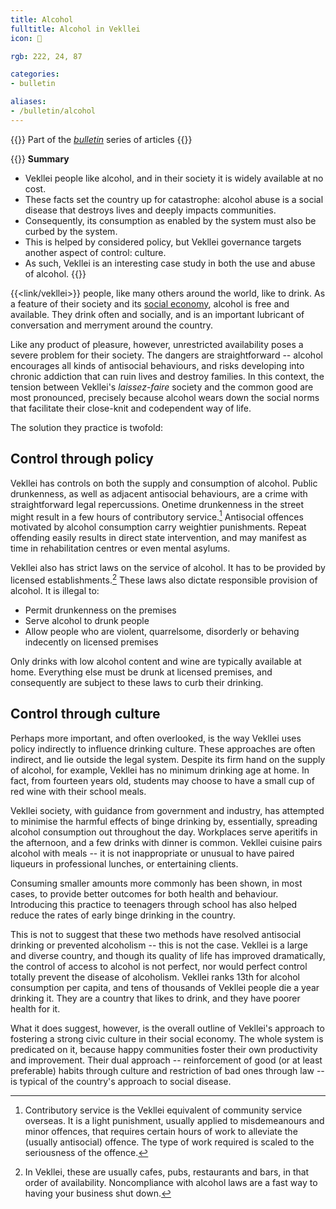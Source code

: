 ```yaml
---
title: Alcohol
fulltitle: Alcohol in Vekllei
icon: 🍷

rgb: 222, 24, 87

categories:
- bulletin

aliases:
- /bulletin/alcohol
---
```

{{<note series>}}
Part of the *[bulletin](/bulletin/)* series of articles
{{</note>}}

{{<note>}}
**Summary**

* Vekllei people like alcohol, and in their society it is widely available at no cost.
* These facts set the country up for catastrophe: alcohol abuse is a social disease that destroys lives and deeply impacts communities.
* Consequently, its consumption as enabled by the system must also be curbed by the system.
* This is helped by considered policy, but Vekllei governance targets another aspect of control: culture.
* As such, Vekllei is an interesting case study in both the use and abuse of alcohol.
{{</note>}}

{{<link/vekllei>}} people, like many others around the world, like to drink. As a feature of their society and its [social economy](/social-economy/), alcohol is free and available. They drink often and socially, and is an important lubricant of conversation and merryment around the country.

Like any product of pleasure, however, unrestricted availability poses a severe problem for their society. The dangers are straightforward -- alcohol encourages all kinds of antisocial behaviours, and risks developing into chronic addiction that can ruin lives and destroy families. In this context, the tension between Vekllei's *laissez-faire* society and the common good are most pronounced, precisely because alcohol wears down the social norms that facilitate their close-knit and codependent way of life.

The solution they practice is twofold:

## Control through policy

Vekllei has controls on both the supply and consumption of alcohol. Public drunkenness, as well as adjacent antisocial behaviours, are a crime with straightforward legal repercussions. Onetime drunkenness in the street might result in a few hours of contributory service.[^service] Antisocial offences motivated by alcohol consumption carry weightier punishments. Repeat offending easily results in direct state intervention, and may manifest as time in rehabilitation centres or even mental asylums.

Vekllei also has strict laws on the service of alcohol. It has to be provided by licensed establishments.[^establishments] These laws also dictate responsible provision of alcohol. It is illegal to:

* Permit drunkenness on the premises
* Serve alcohol to drunk people
* Allow people who are violent, quarrelsome, disorderly or behaving indecently on licensed premises

Only drinks with low alcohol content and wine are typically available at home. Everything else must be drunk at licensed premises, and consequently are subject to these laws to curb their drinking.

## Control through culture

Perhaps more important, and often overlooked, is the way Vekllei uses policy indirectly to influence drinking culture. These approaches are often indirect, and lie outside the legal system. Despite its firm hand on the supply of alcohol, for example, Vekllei has no minimum drinking age at home. In fact, from fourteen years old, students may choose to have a small cup of red wine with their school meals.

Vekllei society, with guidance from government and industry, has attempted to minimise the harmful effects of binge drinking by, essentially, spreading alcohol consumption out throughout the day. Workplaces serve aperitifs in the afternoon, and a few drinks with dinner is common. Vekllei cuisine pairs alcohol with meals -- it is not inappropriate or unusual to have paired liqueurs in professional lunches, or entertaining clients.

Consuming smaller amounts more commonly has been shown, in most cases, to provide better outcomes for both health and behaviour. Introducing this practice to teenagers through school has also helped reduce the rates of early binge drinking in the country.

This is not to suggest that these two methods have resolved antisocial drinking or prevented alcoholism -- this is not the case. Vekllei is a large and diverse country, and though its quality of life has improved dramatically, the control of access to alcohol is not perfect, nor would perfect control totally prevent the disease of alcoholism. Vekllei ranks 13th for alcohol consumption per capita, and tens of thousands of Vekllei people die a year drinking it. They are a country that likes to drink, and they have poorer health for it.

What it does suggest, however, is the overall outline of Vekllei's approach to fostering a strong civic culture in their social economy. The whole system is predicated on it, because happy communities foster their own productivity and improvement. Their dual approach -- reinforcement of good (or at least preferable) habits through culture and restriction of bad ones through law -- is typical of the country's approach to social disease.

[^service]: Contributory service is the Vekllei equivalent of community service overseas. It is a light punishment, usually applied to misdemeanours and minor offences, that requires certain hours of work to alleviate the (usually antisocial) offence. The type of work required is scaled to the seriousness of the offence.
[^establishments]: In Vekllei, these are usually cafes, pubs, restaurants and bars, in that order of availability. Noncompliance with alcohol laws are a fast way to having your business shut down.